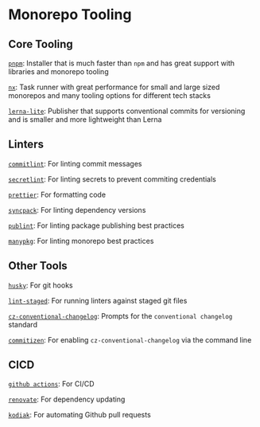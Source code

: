 # Monorepo Tooling

## Core Tooling

[`pnpm`](https://github.com/pnpm/pnpm): Installer that is much faster than `npm` and has great support with libraries and monorepo tooling

[`nx`](https://github.com/nrwl/nx): Task runner with great performance for small and large sized monorepos and many tooling options for different tech stacks

[`lerna-lite`](https://github.com/lerna-lite/lerna-lite): Publisher that supports conventional commits for versioning and is smaller and more lightweight than Lerna

## Linters

[`commitlint`](https://github.com/conventional-changelog/commitlint): For linting commit messages

[`secretlint`](https://github.com/secretlint/secretlint): For linting secrets to prevent commiting credentials

[`prettier`](https://github.com/prettier/prettier): For formatting code

[`syncpack`](https://github.com/JamieMason/syncpack): For linting dependency versions

[`publint`](https://github.com/bluwy/publint): For linting package publishing best practices

[`manypkg`](https://github.com/Thinkmill/manypkg): For linting monorepo best practices

## Other Tools

[`husky`](https://github.com/typicode/husky): For git hooks

[`lint-staged`](https://github.com/lint-staged/lint-staged): For running linters against staged git files

[`cz-conventional-changelog`](https://github.com/commitizen/cz-conventional-changelog): Prompts for the `conventional changelog` standard

[`commitizen`](https://github.com/commitizen/cz-cli): For enabling `cz-conventional-changelog` via the command line

## CICD

[`github actions`](https://docs.github.com/en/actions): For CI/CD

[`renovate`](https://github.com/renovatebot/renovate): For dependency updating

[`kodiak`](https://github.com/chdsbd/kodiak): For automating Github pull requests
